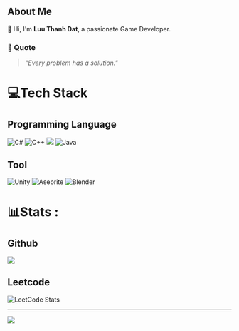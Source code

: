 ## About Me
👋 Hi, I'm **Luu Thanh Dat**, a passionate Game Developer.

### 🌟 Quote
> *"Every problem has a solution."*

# 💻Tech Stack
## Programming Language  
![C#](https://img.shields.io/badge/c%23-%23239120.svg?style=for-the-badge&logo=c-sharp&logoColor=white) 
![C++](https://img.shields.io/badge/c++-%2300599C.svg?style=for-the-badge&logo=c%2B%2B&logoColor=white)
<img src="https://img.shields.io/badge/c%20-%2300599C.svg?&style=for-the-badge&logo=c&logoColor=white"/>
![Java](https://img.shields.io/badge/java-%23ED8B00.svg?style=for-the-badge&logo=openjdk&logoColor=white) 
## Tool  
![Unity](https://img.shields.io/badge/unity-%23000000.svg?style=for-the-badge&logo=unity&logoColor=white)
![Aseprite](https://img.shields.io/badge/Aseprite-FFFFFF?style=for-the-badge&logo=Aseprite&logoColor=#7D929E)
![Blender](https://img.shields.io/badge/blender-%23F5792A.svg?style=for-the-badge&logo=blender&logoColor=white)
# 📊Stats :
## Github
![](https://github-readme-streak-stats.herokuapp.com/?user=luuthanhdat25&theme=great-gatsby&hide_border=false)<br/>
## Leetcode
![LeetCode Stats](https://leetcard.jacoblin.cool/luuthanhdat19022021?theme=dark&font=Rajdhani)<br/>

---
[![](https://visitcount.itsvg.in/api?id=luuthanhdat25&icon=0&color=0)](https://visitcount.itsvg.in)
